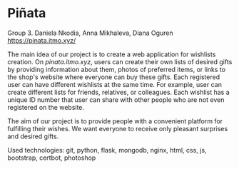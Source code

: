 # Piñata

Group 3. Daniela Nkodia, Anna Mikhaleva, Diana Oguren
https://pinata.itmo.xyz/

The main idea of our project is to create a web application for wishlists creation. On _pinata.itmo.xyz_, users can create their own lists of desired gifts by providing information about them, photos of preferred items, or links to the shop's website where everyone can buy these gifts. Each registered user can have different wishlists at the same time. For example, user can create different lists for friends, relatives, or colleagues. Each wishlist has a unique ID number that user can share with other people who are not even registered on the website.

The aim of our project is to provide people with a convenient platform for fulfilling their wishes. We want everyone to receive only pleasant surprises and desired gifts.

Used technologies: git, python, flask, mongodb, nginx, html, css, js, bootstrap, certbot, photoshop


